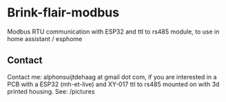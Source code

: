# Brink-flair-modbus
Modbus RTU communication with ESP32 and ttl to rs485 module, to use in home assistant / esphome

## Contact
Contact me: alphonsuijtdehaag at gmail dot com, if you are interested in a PCB with a ESP32 (mh-et-live) and XY-017 ttl to rs485 mounted on with 3d printed housing.
See: /pictures
